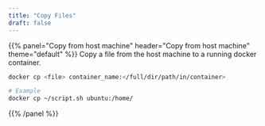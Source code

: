 ```yaml
---
title: "Copy Files"
draft: false
---
```


{{% panel="Copy from host machine" header="Copy from host machine" theme="default" %}}
Copy a file from the host machine to a running docker container.
```bash
docker cp <file> container_name:</full/dir/path/in/container>
```
```bash
# Example
docker cp ~/script.sh ubuntu:/home/  
```
{{% /panel %}}

